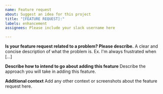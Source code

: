 ```yaml
---
name: Feature request
about: Suggest an idea for this project
title: "[FEATURE REQUEST]:"
labels: enhancement
assignees: Please include your slack username here

---
```


**Is your feature request related to a problem? Please describe.**
A clear and concise description of what the problem is. Ex. I'm always frustrated when [...]

**Describe how to intend to go about adding this feature**
Describe the approach you will take in adding this feature.

**Additional context**
Add any other context or screenshots about the feature request here.
